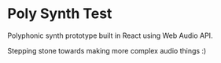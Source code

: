 # Poly Synth Test
Polyphonic synth prototype built in React using Web Audio API.

Stepping stone towards making more complex audio things :)
